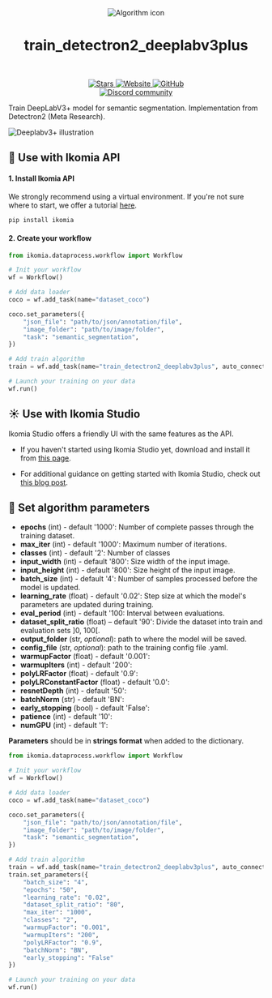 <div align="center">
  <img src="https://raw.githubusercontent.com/Ikomia-hub/train_detectron2_deeplabv3plus/main/icons/detectron2.png" alt="Algorithm icon">
  <h1 align="center">train_detectron2_deeplabv3plus</h1>
</div>
<br />
<p align="center">
    <a href="https://github.com/Ikomia-hub/train_detectron2_deeplabv3plus">
        <img alt="Stars" src="https://img.shields.io/github/stars/Ikomia-hub/train_detectron2_deeplabv3plus">
    </a>
    <a href="https://app.ikomia.ai/hub/">
        <img alt="Website" src="https://img.shields.io/website/http/app.ikomia.ai/en.svg?down_color=red&down_message=offline&up_message=online">
    </a>
    <a href="https://github.com/Ikomia-hub/train_detectron2_deeplabv3plus/blob/main/LICENSE.md">
        <img alt="GitHub" src="https://img.shields.io/github/license/Ikomia-hub/train_detectron2_deeplabv3plus.svg?color=blue">
    </a>    
    <br>
    <a href="https://discord.com/invite/82Tnw9UGGc">
        <img alt="Discord community" src="https://img.shields.io/badge/Discord-white?style=social&logo=discord">
    </a> 
</p>

 Train DeepLabV3+ model for semantic segmentation. Implementation from Detectron2 (Meta Research). 

 ![Deeplabv3+ illustration](https://github.com/VainF/DeepLabV3Plus-Pytorch/blob/master/samples/city_1_overlay.png?raw=true)



## :rocket: Use with Ikomia API

#### 1. Install Ikomia API

We strongly recommend using a virtual environment. If you're not sure where to start, we offer a tutorial [here](https://www.ikomia.ai/blog/a-step-by-step-guide-to-creating-virtual-environments-in-python).

```sh
pip install ikomia
```

#### 2. Create your workflow


```python
from ikomia.dataprocess.workflow import Workflow

# Init your workflow
wf = Workflow()    

# Add data loader
coco = wf.add_task(name="dataset_coco")

coco.set_parameters({
    "json_file": "path/to/json/annotation/file",
    "image_folder": "path/to/image/folder",
    "task": "semantic_segmentation",
}) 

# Add train algorithm 
train = wf.add_task(name="train_detectron2_deeplabv3plus", auto_connect=True)

# Launch your training on your data
wf.run()
```

## :sunny: Use with Ikomia Studio

Ikomia Studio offers a friendly UI with the same features as the API.

- If you haven't started using Ikomia Studio yet, download and install it from [this page](https://www.ikomia.ai/studio).

- For additional guidance on getting started with Ikomia Studio, check out [this blog post](https://www.ikomia.ai/blog/how-to-get-started-with-ikomia-studio).

## :pencil: Set algorithm parameters


- **epochs** (int) - default '1000': Number of complete passes through the training dataset.
- **max_iter** (int) - default '1000': Maximum number of iterations. 
- **classes** (int) - default '2': Number of classes
- **input_width** (int) - default '800': Size width of the input image.
- **input_height** (int) - default '800': Size height of the input image.
- **batch_size** (int) - default '4': Number of samples processed before the model is updated.
- **learning_rate** (float) - default '0.02': Step size at which the model's parameters are updated during training.
- **eval_period** (int) - default '100: Interval between evaluations.  
- **dataset_split_ratio** (float) – default '90': Divide the dataset into train and evaluation sets ]0, 100[.
- **output_folder** (str, *optional*): path to where the model will be saved. 
- **config_file** (str, *optional*): path to the training config file .yaml. 
- **warmupFactor** (float) - default '0.001': 
- **warmupIters** (int) - default '200': 
- **polyLRFactor** (float) - default '0.9': 
- **polyLRConstantFactor** (float) - default '0.0': 
- **resnetDepth** (int) - default '50': 
- **batchNorm** (str) - default 'BN': 
- **early_stopping** (bool) - default 'False': 
- **patience** (int) - default '10': 
- **numGPU** (int) - default '1': 

**Parameters** should be in **strings format**  when added to the dictionary.


```python
from ikomia.dataprocess.workflow import Workflow

# Init your workflow
wf = Workflow()    

# Add data loader
coco = wf.add_task(name="dataset_coco")

coco.set_parameters({
    "json_file": "path/to/json/annotation/file",
    "image_folder": "path/to/image/folder",
    "task": "semantic_segmentation",
}) 

# Add train algorithm 
train = wf.add_task(name="train_detectron2_deeplabv3plus", auto_connect=True)
train.set_parameters({
    "batch_size": "4",
    "epochs": "50",
    "learning_rate": "0.02",
    "dataset_split_ratio": "80",
    "max_iter": "1000",
    "classes": "2",
    "warmupFactor": "0.001",
    "warmupIters": "200",
    "polyLRFactor": "0.9",
    "batchNorm": "BN",
    "early_stopping": "False"
}) 

# Launch your training on your data
wf.run()
```
